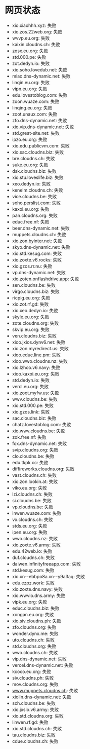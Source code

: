 # 网页状态
- xio.xiaohhh.xyz: 失败
- xio.zos.22web.org: 失败
- wvvp.eu.org: 失败
- kaixin.cloudns.ch: 失败
- zosx.eu.org: 失败
- std.000.pe: 失败
- zot.dedyn.io: 失败
- xio.soho.lovedub.net: 失败
- miao.dns-dynamic.net: 失败
- linqin.eu.org: 失败
- vipn.eu.org: 失败
- edu.lovestoblog.com: 失败
- zoon.wuaze.com: 失败
- linqing.eu.org: 失败
- zoot.unaux.com: 失败
- zfo.dns-dynamic.net: 失败
- xio.vip.dns-dynamic.net: 失败
- std.great-site.net: 失败
- ipzo.eu.org: 失败
- xio.edu.publicvm.com: 失败
- xio.sac.cloudns.biz: 失败
- bre.cloudns.ch: 失败
- suke.eu.org: 失败
- dsk.cloudns.biz: 失败
- xio.stu.loveslife.biz: 失败
- xeo.dedyn.io: 失败
- kenelm.cloudns.ch: 失败
- vice.cloudns.be: 失败
- soho.perslist.com: 失败
- kaxoi.eu.org: 失败
- pan.cloudns.org: 失败
- educ.free.nf: 失败
- beer.dns-dynamic.net: 失败
- muppets.cloudns.ch: 失败
- xio.zon.byinter.net: 失败
- skyo.dns-dynamic.net: 失败
- xio.std.kesug.com: 失败
- xio.zoxte.v6.rocks: 失败
- xio.gzos.rr.nu: 失败
- vp.dns-dynamic.net: 失败
- xio.zoten.onflashdrive.app: 失败
- sen.cloudns.be: 失败
- virgo.cloudns.biz: 失败
- ricpig.eu.org: 失败
- xio.zot.rf.gd: 失败
- xio.xeo.dedyn.io: 失败
- skyle.eu.org: 失败
- zote.cloudns.org: 失败
- skvip.eu.org: 失败
- ven.cloudns.biz: 失败
- xioo.jxios.dynv6.net: 失败
- xio.zon.myredirect.us: 失败
- xioo.educ.line.pm: 失败
- xioo.wwo.cloudns.nz: 失败
- xio.lzhoo.v6.navy: 失败
- xioo.kaxoi.eu.org: 失败
- std.dedyn.io: 失败
- vercl.eu.org: 失败
- xio.zoot.myfw.us: 失败
- wwv.cloudns.be: 失败
- xio.std.000.pe: 失败
- xio.gzos.link: 失败
- sac.cloudns.biz: 失败
- chatz.lovestoblog.com: 失败
- xio.wwv.cloudns.be: 失败
- zok.free.nf: 失败
- fox.dns-dynamic.net: 失败
- svip.cloudns.org: 失败
- clo.cloudns.be: 失败
- edu.tkpk.cc: 失败
- diffireworks.cloudns.org: 失败
- vast.cloudns.ch: 失败
- xio.zon.lookin.at: 失败
- viko.eu.org: 失败
- lzi.cloudns.ch: 失败
- si.cloudns.be: 失败
- vp.cloudns.be: 失败
- inwen.wuaze.com: 失败
- vx.cloudns.ch: 失败
- stds.eu.org: 失败
- ipen.eu.org: 失败
- wwo.cloudns.nz: 失败
- xio.zoxte.v6.army: 失败
- edu.42web.io: 失败
- duf.cloudns.ch: 失败
- daiwen.infinityfreeapp.com: 失败
- std.kesug.com: 失败
- xio.xn--ebbpo8a.xn--y9a3aq: 失败
- edu.ezpz.work: 失败
- xio.zoxte.dns.navy: 失败
- xio.wwvio.dns.army: 失败
- vipk.eu.org: 失败
- educ.cloudns.biz: 失败
- xongan.eu.org: 失败
- xio.siv.cloudns.ph: 失败
- zfo.cloudns.org: 失败
- wonder.dynx.me: 失败
- uto.cloudns.ch: 失败
- std.cloudns.org: 失败
- wwo.cloudns.ch: 失败
- vip.dns-dynamic.net: 失败
- vercel.dns-dynamic.net: 失败
- kcoco.eu.org: 失败
- siv.cloudns.ph: 失败
- mov.cloudns.org: 失败
- www.muppets.cloudns.ch: 失败
- xiolin.dns-dynamic.net: 失败
- sch.cloudns.be: 失败
- xio.jxsio.v6.army: 失败
- xio.std.cloudns.org: 失败
- linwen.rf.gd: 失败
- xio.std.cloudns.ch: 失败
- tau.cloudns.biz: 失败
- cdue.cloudns.ch: 失败
